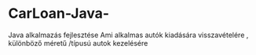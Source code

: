 # CarLoan-Java-
Java alkalmazás fejlesztése Ami alkalmas autók kiadására visszavételére , különböző méretű /típusú autok kezelésére
